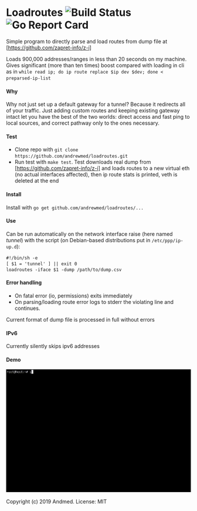 # Loadroutes ![Build Status](https://travis-ci.com/andrewmed/loadroutes.svg?branch=master)![Go Report Card](https://goreportcard.com/badge/github.com/andrewmed/loadroutes)

Simple program to directly parse and load routes from dump file at [https://github.com/zapret-info/z-i]

Loads 900,000 addresses/ranges in less than 20 seconds on my machine. Gives significant (more than ten times) boost compared with loading in cli as in `while read ip; do ip route replace $ip dev $dev; done < preparsed-ip-list`

#### Why
Why not just set up a default gateway for a tunnel? Because it redirects all of your traffic. Just adding custom routes and keeping existing gateway intact let you have the best of the two worlds: direct access and fast ping to local sources, and correct pathway only to the ones necessary. 

#### Test
- Clone repo with `git clone https://github.com/andrewmed/loadroutes.git`
- Run test with `make test`. Test downloads real dump from  [https://github.com/zapret-info/z-i] and loads routes to a new virtual eth (no actual interfaces affected), then ip route stats is printed, veth is deleted at the end

#### Install
Install with `go get github.com/andrewmed/loadroutes/...`

#### Use
Can be run automatically on the network interface raise (here named _tunnel_) with the script (on Debian-based distributions put in `/etc/ppp/ip-up.d`):
```
#!/bin/sh -e
[ $1 = 'tunnel' ] || exit 0
loadroutes -iface $1 -dump /path/to/dump.csv
```
#### Error handling
- On fatal error (io, permissions) exits immediately
- On parsing/loading route error logs to stderr the violating line and continues.

Current format of dump file is processed in full without errors

#### IPv6
Currently silently skips ipv6 addresses

#### Demo
![](demo.gif)

Copyright (c) 2019 Andmed. License: MIT

